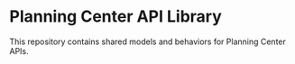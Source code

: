 # Planning Center API Library

This repository contains shared models and behaviors for Planning Center APIs.
